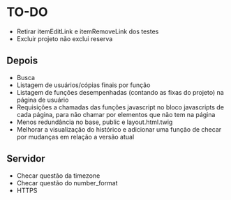 # TO-DO

- Retirar itemEditLink e itemRemoveLink dos testes
- Excluir projeto não exclui reserva

## Depois

- Busca
- Listagem de usuários/cópias finais por função
- Listagem de funções desempenhadas (contando as fixas do projeto) na página de usuário
- Requisições a chamadas das funções javascript no bloco javascripts de cada página, para não chamar por elementos que não tem na página
- Menos redundância no base, public e layout.html.twig
- Melhorar a visualização do histórico e adicionar uma função de checar por mudanças em relação a versão atual

## Servidor

- Checar questão da timezone
- Checar questão do number_format
- HTTPS
